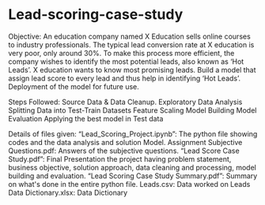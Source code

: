 # Lead-scoring-case-study

Objective:
An education company named X Education sells online courses to industry professionals.
The typical lead conversion rate at X education is very poor, only around 30%.
To make this process more efficient, the company wishes to identify the most potential leads, also known as ‘Hot Leads’. X education wants to know most promising leads. Build a model that assign lead score to every lead and thus help in identifying ‘Hot Leads’. Deployment of the model for future use.

Steps Followed:
Source Data & Data Cleanup.
Exploratory Data Analysis
Splitting Data into Test-Train Datasets
Feature Scaling
Model Building
Model Evaluation
Applying the best model in Test data

Details of files given:
“Lead_Scoring_Project.ipynb”: The python file showing codes and the data analysis and solution Model.
Assignment Subjective Questions.pdf: Answers of the subjective questions.
“Lead Score Case Study.pdf”: Final Presentation the project having problem statement, business objective, solution approach, data cleaning and processing, model building and evaluation.
“Lead Scoring Case Study Summary.pdf”: Summary on what's done in the entire python file.
Leads.csv: Data worked on
Leads Data Dictionary.xlsx: Data Dictionary
